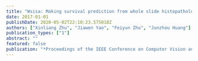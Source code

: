 ```yaml
---
title: "Wsisa: Making survival prediction from whole slide histopathological images"
date: 2017-01-01
publishDate: 2020-05-02T22:10:23.575018Z
authors: ["Xinliang Zhu", "Jiawen Yao", "Feiyun Zhu", "Junzhou Huang"]
publication_types: ["1"]
abstract: ""
featured: false
publication: "*Proceedings of the IEEE Conference on Computer Vision and Pattern Recognition*"
---
```


